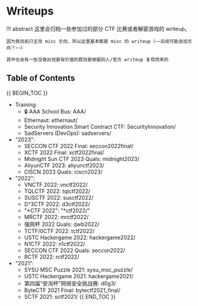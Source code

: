 # Writeups

!!! abstract 
    这里会归档一些参加过的部分 CTF 比赛或者解密游戏的 writeup。

    因为我目前只主攻 misc 方向，所以这里基本都是 misc 的 writeup（~~后续可能会加方向？~~）

    其中也会有一些没做出但是有价值的题目是根据别人/官方 writeup 复现而来的

## Table of Contents

{{ BEGIN_TOC }}
- Training:
    - 🔒 AAA School Bus: AAA/
    - Ethernaut: ethernaut/
    - Security Innovation Smart Contract CTF: SecurityInnovation/
    - SadServers (DevOps): sadservers/
- "2023":
    - SECCON CTF 2022 Final: seccon2022final/
    - XCTF 2022 Final: xctf2022final/
    - Midnight Sun CTF 2023 Quals: midnight2023/
    - AliyunCTF 2023: aliyunctf2023/
    - CISCN 2023 Quals: ciscn2023/
- "2022":
    - VNCTF 2022: vnctf2022/
    - TQLCTF 2022: tqlctf2022/
    - SUSCTF 2022: susctf2022/
    - D^3CTF 2022: d3ctf2022/
    - "*CTF 2022": "*ctf2022/"
    - MRCTF 2022: mrctf2022/
    - 强网杯 2022 Quals: qwb2022/
    - TCTF/0CTF 2022: tctf2022/
    - USTC Hackergame 2022: hackergame2022/
    - N1CTF 2022: n1ctf2022/
    - SECCON CTF 2022 Quals: seccon2022/
    - RCTF 2022: rctf2022/
- "2021":
    - SYSU MSC Puzzle 2021: sysu_msc_puzzle/
    - USTC Hackergame 2021: hackergame2021/
    - 第四届“安洵杯”网络安全挑战赛: d0g3/
    - ByteCTF 2021 Final: bytectf2021_final/
    - SCTF 2021: sctf2021/
{{ END_TOC }}
